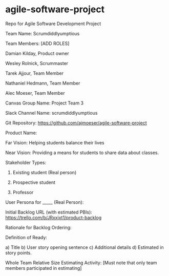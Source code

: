 # agile-software-project
Repo for Agile Software Development Project

Team Name: Scrumdiddlyumptious

Team Members: [ADD ROLES]


Damian Kilday, Product owner

Wesley Rolnick, Scrummaster

Tarek Ajjour, Team Member

Nathaniel Hedmann, Team Member

Alec Moeser, Team Member

Canvas Group Name:  Project Team 3

Slack Channel Name: scrumdiddlyumptious

Git Repository: https://github.com/ajmoeser/agile-software-project

Product Name: 

Far Vision: Helping students balance their lives

Near Vision: Providing a means for students to share data about classes.

Stakeholder Types:

1) Existing student (Real person)

2) Prospective student

3) Professor

User Persona for _____ (Real Person):


Initial Backlog URL (with estimated PBIs):  https://trello.com/b/JRxxjxt1/product-backlog

Rationale for Backlog Ordering:  

Definition of Ready:  

a) Title
b) User story opening sentence
c) Additional details
d) Estimated in story points. 

Whole Team Relative Size Estimating Activity:
[Must note that only team members participated in estimating]



